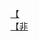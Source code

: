 [【](http://tieba.baidu.com/p/3800883037?see_lz=1&pn=)   
[【非](http://tieba.baidu.com/p/3801535916?see_lz=1&pn=)   

